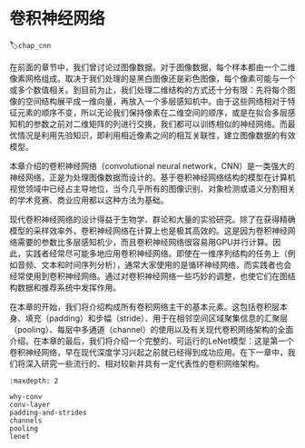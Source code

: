 # 卷积神经网络
:label:`chap_cnn`

在前面的章节中，我们曾讨论过图像数据。对于图像数据，每个样本都由一个二维像素网格组成。取决于我们处理的是黑白图像还是彩色图像，每个像素可能与一个或多个数值相关。到目前为止，我们处理二维结构的方式还十分有限：先将每个图像的空间结构展平成一维向量，再放入一个多层感知机中。由于这些网络相对于特征元素的顺序不变，所以无论我们保持像素在二维空间的顺序，或是在拟合多层感知机的参数之前对二维矩阵的列进行交换，我们都可以训练相似的神经网络。而最优情况是利用先验知识，即利用相近像素之间的相互关联性，建立图像数据的有效模型。

本章介绍的卷积神经网络（convolutional neural network，CNN）是一类强大的神经网络，正是为处理图像数据而设计的。基于卷积神经网络结构的模型在计算机视觉领域中已经占主导地位，当今几乎所有的图像识别、对象检测或语义分割相关的学术竞赛、商业应用都以这种方法为基础。

现代卷积神经网络的设计得益于生物学、群论和大量的实验研究。除了在获得精确模型的采样效率外，卷积神经网络在计算上也是极其高效的。这是因为卷积神经网络需要的参数比多层感知机少，而且卷积神经网络很容易用GPU并行计算。因此，实践者经常尽可能多地应用卷积神经网络。即使在一维序列结构的任务上（例如音频、文本和时间序列分析），通常大家使用的是循环神经网络，而实践者也会经常使用到卷积神经网络。通过对卷积神经网络一些巧妙的调整，也使它们在图结构数据和推荐系统中发挥作用。

在本章的开始，我们将介绍构成所有卷积网络主干的基本元素。这包括卷积层本身、填充（padding）和步幅（stride）、用于在相邻空间区域聚集信息的汇聚层（pooling）、每层中多通道（channel）的使用以及有关现代卷积网络架构的全面介绍。在本章的最后，我们将介绍一个完整的、可运行的LeNet模型：这是第一个卷积神经网络，早在现代深度学习兴起之前就已经得到成功应用。在下一章中，我们将深入研究一些流行的、相对较新并具有一定代表性的卷积网络架构。

```toc
:maxdepth: 2

why-conv
conv-layer
padding-and-strides
channels
pooling
lenet
```

